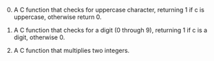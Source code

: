 0. A C function that checks for uppercase character, returning 1 if c is uppercase, otherwise return 0.

1. A C function that checks for a digit (0 through 9), returning 1 if c is a digit, otherwise 0.

2. A C function that multiplies two integers.
